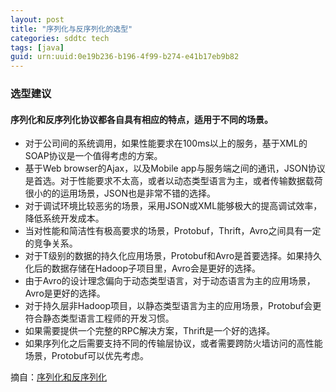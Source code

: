 ```yaml
---
layout: post
title: "序列化与反序列化的选型"
categories: sddtc tech
tags: [java]
guid: urn:uuid:0e19b236-b196-4f99-b274-e41b17eb9b82
---
```


### 选型建议

#### 序列化和反序列化协议都各自具有相应的特点，适用于不同的场景。

* 对于公司间的系统调用，如果性能要求在100ms以上的服务，基于XML的SOAP协议是一个值得考虑的方案。
* 基于Web browser的Ajax，以及Mobile app与服务端之间的通讯，JSON协议是首选。对于性能要求不太高，或者以动态类型语言为主，或者传输数据载荷很小的的运用场景，JSON也是非常不错的选择。
* 对于调试环境比较恶劣的场景，采用JSON或XML能够极大的提高调试效率，降低系统开发成本。
* 当对性能和简洁性有极高要求的场景，Protobuf，Thrift，Avro之间具有一定的竞争关系。
* 对于T级别的数据的持久化应用场景，Protobuf和Avro是首要选择。如果持久化后的数据存储在Hadoop子项目里，Avro会是更好的选择。
* 由于Avro的设计理念偏向于动态类型语言，对于动态语言为主的应用场景，Avro是更好的选择。
* 对于持久层非Hadoop项目，以静态类型语言为主的应用场景，Protobuf会更符合静态类型语言工程师的开发习惯。
* 如果需要提供一个完整的RPC解决方案，Thrift是一个好的选择。
* 如果序列化之后需要支持不同的传输层协议，或者需要跨防火墙访问的高性能场景，Protobuf可以优先考虑。

摘自：[序列化和反序列化](http://www.infoq.com/cn/articles/serialization-and-deserialization)
